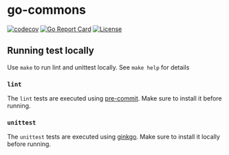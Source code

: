 # go-commons

[![codecov](https://codecov.io/github/cloud-bulldozer/go-commons/branch/main/graph/badge.svg?token=CFPW1UV7FO)](https://codecov.io/github/cloud-bulldozer/go-commons)
[![Go Report Card](https://goreportcard.com/badge/github.com/cloud-bulldozer/go-commons)](https://goreportcard.com/report/github.com/cloud-bulldozer/go-commons)
[![License](https://img.shields.io/badge/License-Apache%202.0-blue.svg)](https://opensource.org/licenses/Apache-2.0)

## Running test locally
Use `make` to run lint and unittest locally. See `make help` for details

### `lint`
The `lint` tests are executed using [pre-commit](https://pre-commit.com/).
Make sure to install it before running.

### `unittest`
The `unittest` tests are executed using [ginkgo](https://onsi.github.io/ginkgo/).
Make sure to install it locally before running.
